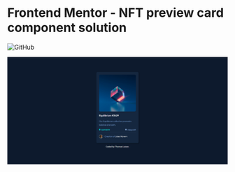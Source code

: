 # Frontend Mentor - NFT preview card component solution

![GitHub](https://img.shields.io/github/license/thomasluizon/NFT-preview-card)

![Design preview for the NFT preview card component coding challenge](./Screenshot.png)
